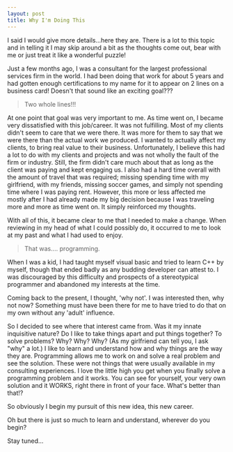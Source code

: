 ```yaml
---
layout: post
title: Why I'm Doing This
---
```

I said I would give more details...here they are. There is a lot to this topic and in telling it I may skip around a bit as the thoughts come out, bear with me or just treat it like a wonderful puzzle!

Just a few months ago, I was a consultant for the largest professional services firm in the world. I had been doing that work for about 5 years and had gotten enough certifications to my name for it to appear on 2 lines on a business card! Doesn't that sound like an exciting goal???

> Two whole lines!!!

At one point that goal was very important to me. As time went on, I became very dissatisfied with this job/career. It was not fulfilling. Most of my clients didn't seem to care that we were there. It was more for them to say that we were there than the actual work we produced. I wanted to actually affect my clients, to bring real value to their business. Unfortunately, I believe this had a lot to do with my clients and projects and was not wholly the fault of the firm or industry. Still, the firm didn't care much about that as long as the client was paying and kept engaging us. I also had a hard time overall with the amount of travel that was required; missing spending time with my girlfriend, with my friends, missing soccer games, and simply not spending time where I was paying rent. However, this more or less affected me mostly after I had already made my big decision because I was traveling more and more as time went on. It simply reinforced my thoughts.

With all of this, it became clear to me that I needed to make a change. When reviewing in my head of what I could possibly do, it occurred to me to look at my past and what I had used to enjoy.

> That was.... programming.

When I was a kid, I had taught myself visual basic and tried to learn C++ by myself, though that ended badly as any budding developer can attest to. I was discouraged by this difficulty and prospects of a stereotypical programmer and abandoned my interests at the time.

Coming back to the present, I thought, 'why not'. I was interested then, why not now? Something must have been there for me to have tried to do that on my own without any 'adult' influence.

So I decided to see where that interest came from. Was it my innate inquisitive nature? Do I like to take things apart and put things together? To solve problems? Why? Why? Why? (As my girlfriend can tell you, I ask "why" a lot.) I like to learn and understand how and why things are the way they are. Programming allows me to work on and solve a real problem and see the solution. These were not things that were usually available in my consulting experiences. I love the little high you get when you finally solve a programming problem and it works. You can see for yourself, your very own solution and it WORKS, right there in front of your face. What's better than that!?

So obviously I begin my pursuit of this new idea, this new career.

Oh but there is just so much to learn and understand, wherever do you begin?

Stay tuned...
